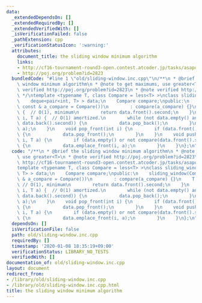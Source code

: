 ```yaml
---
data:
  _extendedDependsOn: []
  _extendedRequiredBy: []
  _extendedVerifiedWith: []
  _isVerificationFailed: false
  _pathExtension: cpp
  _verificationStatusIcon: ':warning:'
  attributes:
    document_title: the sliding window minimum algorithm
    links:
    - http://cf16-tournament-round3-open.contest.atcoder.jp/tasks/asaporo_d
    - http://poj.org/problem?id=2823
  bundledCode: "#line 1 \"old/sliding-window.inc.cpp\"\n/**\n * @brief the sliding\
    \ window minimum algorithm\n * @note to get maximums, use greater<T>\n * @note\
    \ verified http://poj.org/problem?id=2823\n * @note verified http://cf16-tournament-round3-open.contest.atcoder.jp/tasks/asaporo_d\n\
    \ */\ntemplate <typename T, class Compare = less<T> >\nclass sliding_window {\n\
    \    deque<pair<int, T> > data;\n    Compare compare;\npublic:\n    sliding_window(Compare\
    \ const & a_compare = Compare())\n        : compare(a_compare) {}\n    T front()\
    \ {  // O(1), minimum\n        return data.front().second;\n    }\n    void push_back(int\
    \ i, T a) {  // O(1) amortized.\n        while (not data.empty() and compare(a,\
    \ data.back().second)) {\n            data.pop_back();\n        }\n        data.emplace_back(i,\
    \ a);\n    }\n    void pop_front(int i) {\n        if (data.front().first == i)\
    \ {\n            data.pop_front();\n        }\n    }\n    void push_front(int\
    \ i, T a) {\n        if (data.empty() or not compare(data.front().second, a))\
    \ {\n            data.emplace_front(i, a);\n        }\n    }\n};\n"
  code: "/**\n * @brief the sliding window minimum algorithm\n * @note to get maximums,\
    \ use greater<T>\n * @note verified http://poj.org/problem?id=2823\n * @note verified\
    \ http://cf16-tournament-round3-open.contest.atcoder.jp/tasks/asaporo_d\n */\n\
    template <typename T, class Compare = less<T> >\nclass sliding_window {\n    deque<pair<int,\
    \ T> > data;\n    Compare compare;\npublic:\n    sliding_window(Compare const\
    \ & a_compare = Compare())\n        : compare(a_compare) {}\n    T front() { \
    \ // O(1), minimum\n        return data.front().second;\n    }\n    void push_back(int\
    \ i, T a) {  // O(1) amortized.\n        while (not data.empty() and compare(a,\
    \ data.back().second)) {\n            data.pop_back();\n        }\n        data.emplace_back(i,\
    \ a);\n    }\n    void pop_front(int i) {\n        if (data.front().first == i)\
    \ {\n            data.pop_front();\n        }\n    }\n    void push_front(int\
    \ i, T a) {\n        if (data.empty() or not compare(data.front().second, a))\
    \ {\n            data.emplace_front(i, a);\n        }\n    }\n};\n"
  dependsOn: []
  isVerificationFile: false
  path: old/sliding-window.inc.cpp
  requiredBy: []
  timestamp: '2020-01-08 18:35:19+09:00'
  verificationStatus: LIBRARY_NO_TESTS
  verifiedWith: []
documentation_of: old/sliding-window.inc.cpp
layout: document
redirect_from:
- /library/old/sliding-window.inc.cpp
- /library/old/sliding-window.inc.cpp.html
title: the sliding window minimum algorithm
---
```

